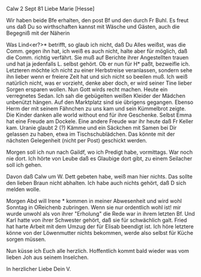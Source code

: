  Calw 2 Sept 81
Liebe Marie [Hesse]

Wir haben beide Bfe erhalten, den post Bf und den durch Fr Buhl. Es freut uns daß Du so wirthschaften kannst mit Wäsche und Gästen, auch die Begegniß mit der Näherin

Was Lind<er?>* betrifft, so glaub ich nicht, daß Du Alles weißst, was die Comm. gegen ihn hat, ich weiß es auch nicht, halte aber für möglich, daß die Comm. richtig verfährt. Sie muß auf Berichte ihrer Angestellten trauen und hat ja jedenfalls L. selbst gehört. Ob er nun für H<ermann>* paßt, bezweifle ich. Letzteren möchte ich nicht zu einer Herbstreise veranlassen, sondern sehe ihn lieber wenn er freiere Zeit hat und sich nicht so beeilen muß. Ich weiß natürlich nicht, was er vorzieht, denke aber doch, er wird seiner Tine lieber Sorgen ersparen wollen. Nun Gott wirds recht machen. 
Heute ein verregnetes Sedan. Ich sah die gebügelten weißen Kleider der Mädchen unbenützt hängen. Auf den Marktplatz sind sie übrigens gegangen. Ebenso Herm der mit seinem Fähnchen zu uns kam und sein Kümmelbrot zeigte. Die Kinder danken alle world without end für ihre Geschenke. Selbst Emma hat eine Freude am Dockele. Eine andere Freude war ihr heute daß Fr Keller kam. 
Uranie glaubt 2 (?) Kämme und ein Säckchen mit Samen bei Dir gelassen zu haben, etwa im Tischschublädchen. Das könnte mit der nächsten Gelegenheit (nicht per Post) geschickt werden.

Morgen soll ich nun nach Gaildf, wo ich Predigt habe, vormittags. War noch nie dort. Ich hörte von Leube daß es Glaubige dort gibt, zu einem Seilacher soll ich gehen.

Davon daß Calw um W. Dett gebeten habe, weiß man hier nichts. Das sollte den lieben Braun nicht abhalten. Ich habe auch nichts gehört, daß D sich melden wolle.

Morgen Abd will Irene <Mader>* kommen in meiner Abwesenheit und wird wohl Sonntag in OReichenb zubringen. Wenn sie nur ordentlich wohl ist! mir wurde unwohl als von ihrer "Erholung" die Rede war in ihrem letzten Bf. Und Karl hatte von ihrer Schwester gehört, daß sie für schwächlich galt. 
Fried hat harte Arbeit mit dem Umzug der für Elisab beendigt ist. Ich höre letztere könne von der Löwenmutter nichts bekommen, werde also selbst für Küche sorgen müssen.

Nun küsse ich Euch alle herzlich. Hoffentlich kommt bald wieder was vom lieben Joh aus seinem Inselchen.

 In herzlicher Liebe
 Dein V.
